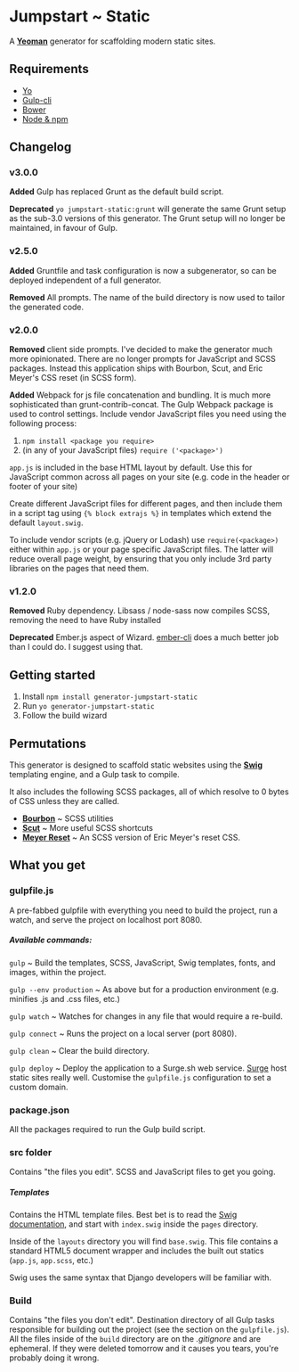 # Jumpstart ~ Static
A [**Yeoman**](http://yeoman.io/) generator for scaffolding modern static sites.

## Requirements
 - [Yo](http://yeoman.io/learning/)
 - [Gulp-cli](https://github.com/gulpjs/gulp-cli)
 - [Bower](http://bower.io/)
 - [Node & npm](http://nodejs.org/)

## Changelog

### v3.0.0
**Added** Gulp has replaced Grunt as the default build script.

**Deprecated** `yo jumpstart-static:grunt` will generate the same Grunt setup as the sub-3.0 versions of this generator. The Grunt setup will no longer be maintained, in favour of Gulp.

### v2.5.0
**Added** Gruntfile and task configuration is now a subgenerator, so can be deployed independent of a full generator.

**Removed** All prompts. The name of the build directory is now used to tailor the generated code.

### v2.0.0
**Removed** client side prompts. I've decided to make the generator much more opinionated. There are no longer prompts for JavaScript and SCSS packages. Instead this application ships with Bourbon, Scut, and Eric Meyer's CSS reset (in SCSS form).

**Added** Webpack for js file concatenation and bundling. It is much more sophisticated than grunt-contrib-concat. The Gulp Webpack package is used to control settings. Include vendor JavaScript files you need using the following process:

  1. `npm install <package you require>`
  2. (in any of your JavaScript files) `require ('<package>')`

`app.js` is included in the base HTML layout by default. Use this for JavaScript common across all pages on your site (e.g. code in the header or footer of your site)

Create different JavaScript files for different pages, and then include them in a script tag using `{% block extrajs %}` in templates which extend the default `layout.swig`.

To include vendor scripts (e.g. jQuery or Lodash) use `require(<package>)` either within `app.js` or your page specific JavaScript files. The latter will reduce overall page weight, by ensuring that you only include 3rd party libraries on the pages that need them.

### v1.2.0
**Removed** Ruby dependency. Libsass / node-sass now compiles SCSS, removing the need to have Ruby installed

**Deprecated** Ember.js aspect of Wizard. [ember-cli](http://ember-cli.com/) does a much better job than I could do. I suggest using that.

## Getting started
1. Install `npm install generator-jumpstart-static`
2. Run `yo generator-jumpstart-static`
3. Follow the build wizard

## Permutations
This generator is designed to scaffold static websites using the [**Swig**](http://paularmstrong.github.io/swig/docs/) templating engine, and a Gulp task to compile.

It also includes the following SCSS packages, all of which resolve to 0 bytes of CSS unless they are called.

 - [**Bourbon**](http://bourbon.io/) ~ SCSS utilities
 - [**Scut**](http://davidtheclark.github.io/scut/) ~ More useful SCSS shortcuts
 - [**Meyer Reset**](http://meyerweb.com/eric/tools/css/reset/) ~ An SCSS version of Eric Meyer's reset CSS.

## What you get

### gulpfile.js
A pre-fabbed gulpfile with everything you need to build the project, run a watch, and serve the project on localhost port 8080.

##### Available commands:
`gulp` ~ Build the templates, SCSS, JavaScript, Swig templates, fonts, and images, within the project.

`gulp --env production` ~ As above but for a production environment (e.g. minifies .js and .css files, etc.)

`gulp watch` ~ Watches for changes in any file that would require a re-build.

`gulp connect` ~ Runs the project on a local server (port 8080).

`gulp clean` ~ Clear the build directory.

`gulp deploy` ~ Deploy the application to a Surge.sh web service. [Surge](https://surge.sh/) host static sites really well. Customise the `gulpfile.js` configuration to set a custom domain.

### package.json
All the packages required to run the Gulp build script.

### src folder
Contains "the files you edit". SCSS and JavaScript files to get you going.

##### Templates
Contains the HTML template files. Best bet is to read the [Swig documentation](http://assemble.io/docs/), and start with `index.swig` inside the `pages` directory.

Inside of the `layouts` directory you will find `base.swig`. This file contains a standard HTML5 document wrapper and includes the built out statics (`app.js`, `app.scss`, etc.)

Swig uses the same syntax that Django developers will be familiar with.

### Build
Contains "the files you don't edit". Destination directory of all Gulp tasks responsible for building out the project (see the section on the `gulpfile.js`). All the files inside of the `build` directory are on the *.gitignore* and are ephemeral. If they were deleted tomorrow and it causes you tears, you're probably doing it wrong.
